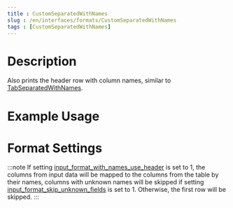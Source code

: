 ```yaml
---
title : CustomSeparatedWithNames
slug : /en/interfaces/formats/CustomSeparatedWithNames
tags : [CustomSeparatedWithNames]
---
```


# Description

Also prints the header row with column names, similar to [TabSeparatedWithNames](#tabseparatedwithnames).

# Example Usage

# Format Settings

:::note
If setting [input_format_with_names_use_header](/docs/en/operations/settings/settings-formats.md/#input_format_with_names_use_header) is set to 1,
the columns from input data will be mapped to the columns from the table by their names, columns with unknown names will be skipped if setting [input_format_skip_unknown_fields](/docs/en/operations/settings/settings-formats.md/#input_format_skip_unknown_fields) is set to 1.
Otherwise, the first row will be skipped.
:::